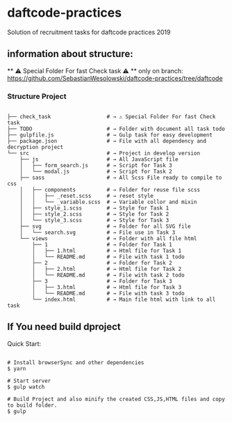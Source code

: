 # daftcode-practices

Solution of recruitment tasks for daftcode practices 2019

## information about structure:

** ⚠️ Special Folder For fast Check task ⚠️ **
only on branch: https://github.com/SebastianWesolowski/daftcode-practices/tree/daftcode

### Structure Project

```shell

├── check_task                  # → ️⚠️ ️Special Folder For fast Check task
├── TODO                        # → Folder with document all task todo
├── gulpfile.js                 # → Gulp task for easy development
├── package.json                # → File with all dependency and decryption project
└── src                         # → Project in develop version
    ├── js                      # → All JavaScript file
    │   ├── form_search.js      # → Script for Task 3
    │   └── modal.js            # → Script for Task 2
    ├── sass                    # → All Scss File ready to compile to css
    │   ├── components          # → Folder for reuse file scss
    │   │   ├── _reset.scss     # → reset style
    │   │   └── _variable.scss  # → Variable collor and mixin
    │   ├── style_1.scss        # → Style for Task 1
    │   ├── style_2.scss        # → Style for Task 2
    │   └── style_3.scss        # → Style for Task 3
    ├── svg                     # → Folder for all SVG file
    │   └── search.svg          # → File use in Task 3
    └── views                   # → Folder with all file html
        ├── 1                   # → Folder for Task 1
        │   ├── 1.html          # → Html file for Task 1
        │   └── README.md       # → File with task 1 todo
        ├── 2                   # → Folder for Task 2
        │   ├── 2.html          # → Html file for Task 2
        │   └── README.md       # → File with task 2 todo
        ├── 3                   # → Folder for Task 3
        │   ├── 3.html          # → Html file for Task 3
        │   └── README.md       # → File with task 3 todo
        └── index.html          # → Main file html with link to all task
```

## If You need build dproject

Quick Start:

```shell

# Install browserSync and other dependencies
$ yarn

# Start server
$ gulp watch

# Build Project and also minify the created CSS,JS,HTML files and copy to build folder.
$ gulp
```
